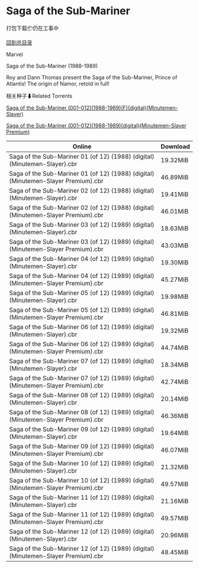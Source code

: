 # Saga of the Sub-Mariner

打包下载📦仍在工事中

[回到总目录](/Catalogs.md)

Marvel

Saga of the Sub-Mariner (1988-1989)

Roy and Dann Thomas present the Saga of the Sub-Mariner, Prince of Atlantis! The origin of Namor, retold in full!





相关种子⬇Related Torrents

[Saga of the Sub-Mariner (001-012)(1988-1989)(F)(digital)(Minutemen-Slayer)](https://github.com/alicewish/markdown/blob/master/torrent/Saga-of-the-Sub-Mariner--001-012--1988-1989--F--digital--Minutemen-Slayer.md)

[Saga of the Sub-Mariner (001-012)(1988-1989)(digital)(Minutemen-Slayer Premium)](https://github.com/alicewish/markdown/blob/master/torrent/Saga-of-the-Sub-Mariner--001-012--1988-1989--digital--Minutemen-Slayer-Premium.md)

Online | Download
--- | ---
Saga of the Sub-Mariner 01 (of 12) (1988) (digital) (Minutemen-Slayer).cbr | 19.32MiB
Saga of the Sub-Mariner 01 (of 12) (1988) (digital) (Minutemen-Slayer Premium).cbr | 46.89MiB
Saga of the Sub-Mariner 02 (of 12) (1988) (digital) (Minutemen-Slayer).cbr | 19.41MiB
Saga of the Sub-Mariner 02 (of 12) (1988) (digital) (Minutemen-Slayer Premium).cbr | 46.01MiB
Saga of the Sub-Mariner 03 (of 12) (1989) (digital) (Minutemen-Slayer).cbr | 18.63MiB
Saga of the Sub-Mariner 03 (of 12) (1989) (digital) (Minutemen-Slayer Premium).cbr | 43.03MiB
Saga of the Sub-Mariner 04 (of 12) (1989) (digital) (Minutemen-Slayer).cbr | 19.30MiB
Saga of the Sub-Mariner 04 (of 12) (1989) (digital) (Minutemen-Slayer Premium).cbr | 45.27MiB
Saga of the Sub-Mariner 05 (of 12) (1989) (digital) (Minutemen-Slayer).cbr | 19.98MiB
Saga of the Sub-Mariner 05 (of 12) (1989) (digital) (Minutemen-Slayer Premium).cbr | 46.81MiB
Saga of the Sub-Mariner 06 (of 12) (1989) (digital) (Minutemen-Slayer).cbr | 19.32MiB
Saga of the Sub-Mariner 06 (of 12) (1989) (digital) (Minutemen-Slayer Premium).cbr | 44.74MiB
Saga of the Sub-Mariner 07 (of 12) (1989) (digital) (Minutemen-Slayer).cbr | 18.34MiB
Saga of the Sub-Mariner 07 (of 12) (1989) (digital) (Minutemen-Slayer Premium).cbr | 42.74MiB
Saga of the Sub-Mariner 08 (of 12) (1989) (digital) (Minutemen-Slayer).cbr | 20.14MiB
Saga of the Sub-Mariner 08 (of 12) (1989) (digital) (Minutemen-Slayer Premium).cbr | 46.36MiB
Saga of the Sub-Mariner 09 (of 12) (1989) (digital) (Minutemen-Slayer).cbr | 19.64MiB
Saga of the Sub-Mariner 09 (of 12) (1989) (digital) (Minutemen-Slayer Premium).cbr | 46.07MiB
Saga of the Sub-Mariner 10 (of 12) (1989) (digital) (Minutemen-Slayer).cbr | 21.32MiB
Saga of the Sub-Mariner 10 (of 12) (1989) (digital) (Minutemen-Slayer Premium).cbr | 49.57MiB
Saga of the Sub-Mariner 11 (of 12) (1989) (digital) (Minutemen-Slayer).cbr | 21.16MiB
Saga of the Sub-Mariner 11 (of 12) (1989) (digital) (Minutemen-Slayer Premium).cbr | 49.57MiB
Saga of the Sub-Mariner 12 (of 12) (1989) (digital) (Minutemen-Slayer).cbr | 20.96MiB
Saga of the Sub-Mariner 12 (of 12) (1989) (digital) (Minutemen-Slayer Premium).cbr | 48.45MiB